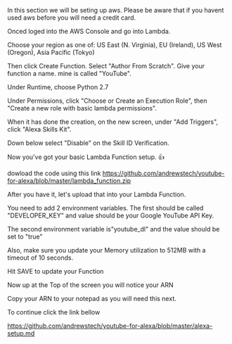 In this section we will be seting up aws. Please be aware that if you havent used aws before you will need a credit card.

Onced loged into the AWS Console and go into Lambda.

Choose your region as one of: US East (N. Virginia), EU (Ireland), US West (Oregon), Asia Pacific (Tokyo)

Then click Create Function. Select "Author From Scratch". Give your function a name. mine is called "YouTube".

Under Runtime, choose Python 2.7

Under Permissions, click "Choose or Create an Execution Role", then "Create a new role with basic lambda permissions".

When it has done the creation, on the new screen, under "Add Triggers", click "Alexa Skills Kit".

Down below select "Disable" on the Skill ID Verification.

Now you've got your basic Lambda Function setup. 👍

dowload  the code using this link https://github.com/andrewstech/youtube-for-alexa/blob/master/lambda_function.zip

After you have it, let's upload that into your Lambda Function.

You need to add 2 environment variables. The first should be called "DEVELOPER_KEY" and value should be your Google YouTube API Key.

The second environment variable is"youtube_dl" and the value should be set to "true"

Also, make sure you update your Memory utilization to 512MB with a timeout of 10 seconds.

Hit SAVE to update your Function

Now up at the Top of the screen you will notice your ARN

Copy your ARN to your notepad as you will need this next.

To continue click the link bellow

https://github.com/andrewstech/youtube-for-alexa/blob/master/alexa-setup.md

